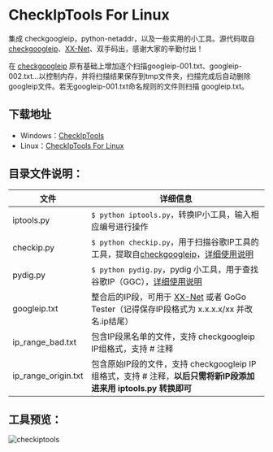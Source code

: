 CheckIpTools For Linux
======================

集成 checkgoogleip，python-netaddr，以及一些实用的小工具。源代码取自 [checkgoogleip](https://github.com/moonshawdo/checkgoogleip)、[XX-Net](https://github.com/XX-net/XX-Net)、双手码出，感谢大家的辛勤付出！

在 [checkgoogleip](https://github.com/moonshawdo/checkgoogleip) 原有基础上增加逐个扫描googleip-001.txt、googleip-002.txt...以控制内存，并将扫描结果保存到tmp文件夹，扫描完成后自动删除googleip文件。若无googleip-001.txt命名规则的文件则扫描 googleip.txt。


## 下载地址
* Windows：[CheckIpTools](https://github.com/xyuanmu/checkiptools/archive/master.zip)
* Linux：[CheckIpTools For Linux](https://github.com/xyuanmu/checkiptools/archive/Linux.zip)


## 目录文件说明：
| 文件 | 详细信息 |
| ---- | -------- |
| iptools.py | `$ python iptools.py`，转换IP小工具，输入相应编号进行操作 |
| checkip.py | `$ python checkip.py`，用于扫描谷歌IP工具的工具，提取自[checkgoogleip](https://github.com/moonshawdo/checkgoogleip)，[详细使用说明](https://github.com/xyuanmu/checkiptools/blob/master/python/checkip.md) |
| pydig.py | `$ python pydig.py`，pydig 小工具，用于查找谷歌IP（GGC），[详细使用说明](https://github.com/xyuanmu/checkiptools/blob/master/python/pydig.md) |
| googleip.txt | 整合后的IP段，可用于 [XX-Net](https://github.com/XX-net/XX-Net) 或者 GoGo Tester（记得保存IP段格式为 x.x.x.x/xx 并改名.ip结尾） |
| ip_range_bad.txt | 包含IP段黑名单的文件，支持 checkgoogleip IP组格式，支持 # 注释 |
| ip_range_origin.txt |包含原始IP段的文件，支持 checkgoogleip IP组格式，支持 # 注释，**以后只需将新IP段添加进来用 iptools.py 转换即可** |

## 工具预览：
![checkiptools](https://cloud.githubusercontent.com/assets/12442896/13596701/0280b8da-e54f-11e5-93c1-4dacc70ca4ae.png)

